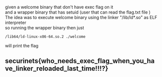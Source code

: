 given a welcome binary that don't have exec flag on it <br>
and a wrapper binary that has setuid (user that can read the flag.txt file )  <br>
The idea was to execute welcome binary using the linker "/lib/ld*.so" as ELF interpreter  <br>
so running the wrapper binary then just <br>
```
/lib64/ld-linux-x86-64.so.2 ./welcome
```

will print the flag <br>
## securinets{who_needs_exec_flag_when_you_have_linker_reloaded_last_time!!!?}

	

